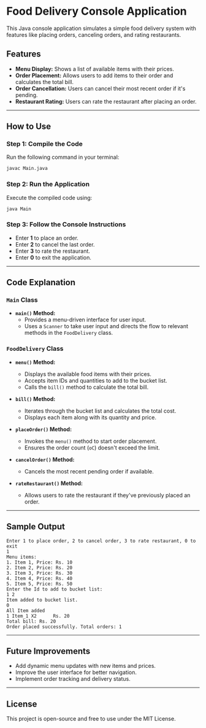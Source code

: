 # Food Delivery Console Application

This Java console application simulates a simple food delivery system with features like placing orders, canceling orders, and rating restaurants.

## Features
- **Menu Display:** Shows a list of available items with their prices.
- **Order Placement:** Allows users to add items to their order and calculates the total bill.
- **Order Cancellation:** Users can cancel their most recent order if it's pending.
- **Restaurant Rating:** Users can rate the restaurant after placing an order.

---

## How to Use
### Step 1: Compile the Code
Run the following command in your terminal:
```sh
javac Main.java
```

### Step 2: Run the Application
Execute the compiled code using:
```sh
java Main
```

### Step 3: Follow the Console Instructions
- Enter **1** to place an order.
- Enter **2** to cancel the last order.
- Enter **3** to rate the restaurant.
- Enter **0** to exit the application.

---

## Code Explanation
### `Main` Class
- **`main()` Method:**
  - Provides a menu-driven interface for user input.
  - Uses a `Scanner` to take user input and directs the flow to relevant methods in the `FoodDelivery` class.

### `FoodDelivery` Class
- **`menu()` Method:**
  - Displays the available food items with their prices.
  - Accepts item IDs and quantities to add to the bucket list.
  - Calls the `bill()` method to calculate the total bill.

- **`bill()` Method:**
  - Iterates through the bucket list and calculates the total cost.
  - Displays each item along with its quantity and price.

- **`placeOrder()` Method:**
  - Invokes the `menu()` method to start order placement.
  - Ensures the order count (`oC`) doesn't exceed the limit.

- **`cancelOrder()` Method:**
  - Cancels the most recent pending order if available.

- **`rateRestaurant()` Method:**
  - Allows users to rate the restaurant if they've previously placed an order.

---

## Sample Output
```
Enter 1 to place order, 2 to cancel order, 3 to rate restaurant, 0 to exit
1
Menu items:
1. Item 1, Price: Rs. 10
2. Item 2, Price: Rs. 20
3. Item 3, Price: Rs. 30
4. Item 4, Price: Rs. 40
5. Item 5, Price: Rs. 50
Enter the Id to add to bucket list:
1 2
Item added to bucket list.
0
All Item added
1 Item_1 X2 	 Rs. 20
Total bill: Rs. 20
Order placed successfully. Total orders: 1
```

---

## Future Improvements
- Add dynamic menu updates with new items and prices.
- Improve the user interface for better navigation.
- Implement order tracking and delivery status.

---

## License
This project is open-source and free to use under the MIT License.

